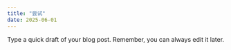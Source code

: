 ```yaml
---
title: "尝试"
date: 2025-06-01
---
```


Type a quick draft of your blog post. Remember, you can always edit it later.
